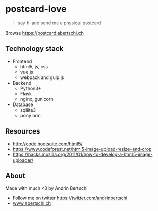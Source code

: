 # postcard-love
> say hi and send me a physical postcard

Browse https://postcard.abertschi.ch

## Technology stack
- Frontend
  + html5, js, css
  + vue.js
  + webpack and gulp.js
- Backend
  + Python3+
  + Flask
  + nginx, gunicorn
- Database
  + sqllite3
  + pony orm

## Resources
- http://code.hootsuite.com/html5/
- https://www.codeforest.net/html5-image-upload-resize-and-crop
- https://hacks.mozilla.org/2011/01/how-to-develop-a-html5-image-uploader/

## About
Made with much <3 by Andrin Bertschi
- Follow me on twitter https://twitter.com/andrinbertschi
- www.abertschi.ch
